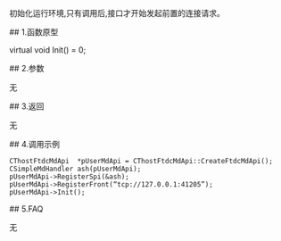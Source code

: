<p>初始化运行环境,只有调用后,接口才开始发起前置的连接请求。</p>
<span class="anchor" id="28d63627-1d7b-4ecf-8c77-02c8539ff95a"></span>
## 1.函数原型
<p>virtual void Init() = 0;</p>
<span class="anchor" id="028fb33a-f5e5-431c-996c-72a348988f78"></span>
## 2.参数
<p>无</p>
<span class="anchor" id="77759169-bdc3-4751-86e2-79a5252d8801"></span>
## 3.返回
<p>无</p>
<span class="anchor" id="5b9a67d6-1506-4e2a-bef4-540fda4efb0c"></span>
## 4.调用示例
<pre><code>CThostFtdcMdApi  *pUserMdApi = CThostFtdcMdApi::CreateFtdcMdApi();
CSimpleMdHandler ash(pUserMdApi);
pUserMdApi-&gt;RegisterSpi(&amp;ash);
pUserMdApi-&gt;RegisterFront(“tcp://127.0.0.1:41205”);
pUserMdApi-&gt;Init();
</code></pre>
<span class="anchor" id="ceb61d5d-9daf-48d1-a177-0ef3def876cb"></span>
## 5.FAQ
<p>无</p>

